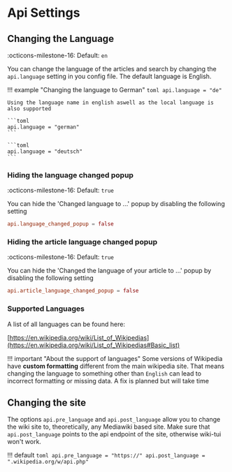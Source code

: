 # Api Settings

## Changing the Language

:octicons-milestone-16: Default: `en`

You can change the language of the articles and search by changing the `api.language` setting in you
config file. The default language is English. 

!!! example "Changing the language to German"
    ```toml
    api.language = "de"
    ```

    Using the language name in english aswell as the local language is also supported
    
    ```toml
    api.language = "german"
    ```

    ```toml
    api.language = "deutsch"
    ```
   

### Hiding the language changed popup

:octicons-milestone-16: Default: `true`

You can hide the 'Changed language to ...' popup by disabling the following setting

```toml
api.language_changed_popup = false
```

### Hiding the article language changed popup

:octicons-milestone-16: Default: `true`

You can hide the 'Changed the language of your article to ...' popup by
disabling the following setting

```toml
api.article_language_changed_popup = false
```

### Supported Languages

A list of all languages can be found here:

[https://en.wikipedia.org/wiki/List_of_Wikipedias](https://en.wikipedia.org/wiki/List_of_Wikipedias#Basic_list)

!!! important "About the support of languages"
    Some versions of Wikipedia have **custom formatting** different from the main wikipedia site. That means changing the language
    to something other than `English` can lead to incorrect formatting or missing data. A fix is planned but will take time

## Changing the site

The options `api.pre_language` and `api.post_language` allow you to change the wiki site to,
theoretically, any Mediawiki based site. Make sure that `api.post_language` points to the api
endpoint of the site, otherwise wiki-tui won't work.

!!! default
    ```toml
    api.pre_language = "https://"
    api.post_language = ".wikipedia.org/w/api.php"
    ```

